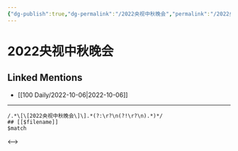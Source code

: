 ```yaml
---
{"dg-publish":true,"dg-permalink":"/2022央视中秋晚会","permalink":"/2022央视中秋晚会/"}
---
```


# 2022央视中秋晚会

## Linked Mentions
- [[100 Daily/2022-10-06\|2022-10-06]]


---

```expander
/.*\[\[2022央视中秋晚会\]\].*(?:\r?\n(?!\r?\n).*)*/
## [[$filename]]
$match
```

<-->
